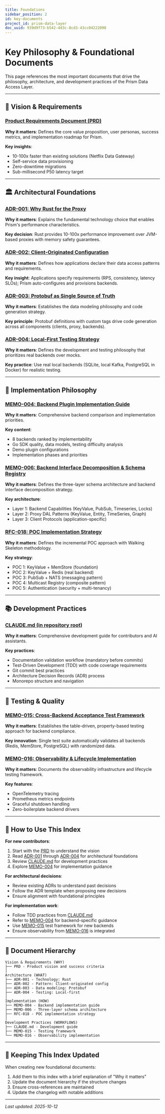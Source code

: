 ```yaml
---
title: Foundations
sidebar_position: 2
id: key-documents
project_id: prism-data-layer
doc_uuid: 939d9f73-b542-4d3c-8cd3-43cc04222098
---
```


# Key Philosophy & Foundational Documents

This page references the most important documents that drive the philosophy, architecture, and development practices of the Prism Data Access Layer.

---

## 🎯 Vision & Requirements

### [Product Requirements Document (PRD)](/prd)
**Why it matters**: Defines the core value proposition, user personas, success metrics, and implementation roadmap for Prism.

**Key insights**:
- 10-100x faster than existing solutions (Netflix Data Gateway)
- Self-service data provisioning
- Zero-downtime migrations
- Sub-millisecond P50 latency target

---

## 🏛️ Architectural Foundations

### [ADR-001: Why Rust for the Proxy](/adr/adr-001)
**Why it matters**: Explains the fundamental technology choice that enables Prism's performance characteristics.

**Key decision**: Rust provides 10-100x performance improvement over JVM-based proxies with memory safety guarantees.

### [ADR-002: Client-Originated Configuration](/adr/adr-002)
**Why it matters**: Defines how applications declare their data access patterns and requirements.

**Key insight**: Applications specify requirements (RPS, consistency, latency SLOs); Prism auto-configures and provisions backends.

### [ADR-003: Protobuf as Single Source of Truth](/adr/adr-003)
**Why it matters**: Establishes the data modeling philosophy and code generation strategy.

**Key principle**: Protobuf definitions with custom tags drive code generation across all components (clients, proxy, backends).

### [ADR-004: Local-First Testing Strategy](/adr/adr-004)
**Why it matters**: Defines the development and testing philosophy that prioritizes real backends over mocks.

**Key practice**: Use real local backends (SQLite, local Kafka, PostgreSQL in Docker) for realistic testing.

---

## 🔧 Implementation Philosophy

### [MEMO-004: Backend Plugin Implementation Guide](/memos/memo-004)
**Why it matters**: Comprehensive backend comparison and implementation priorities.

**Key content**:
- 8 backends ranked by implementability
- Go SDK quality, data models, testing difficulty analysis
- Demo plugin configurations
- Implementation phases and priorities

### [MEMO-006: Backend Interface Decomposition & Schema Registry](/memos/memo-006)
**Why it matters**: Defines the three-layer schema architecture and backend interface decomposition strategy.

**Key architecture**:
- Layer 1: Backend Capabilities (KeyValue, PubSub, Timeseries, Locks)
- Layer 2: Proxy DAL Patterns (KeyValue, Entity, TimeSeries, Graph)
- Layer 3: Client Protocols (application-specific)

### [RFC-018: POC Implementation Strategy](/rfc/rfc-018)
**Why it matters**: Defines the incremental POC approach with Walking Skeleton methodology.

**Key strategy**:
- POC 1: KeyValue + MemStore (foundation)
- POC 2: KeyValue + Redis (real backend)
- POC 3: PubSub + NATS (messaging pattern)
- POC 4: Multicast Registry (composite pattern)
- POC 5: Authentication (security + multi-tenancy)

---

## 📚 Development Practices

### [CLAUDE.md (in repository root)](../../CLAUDE.md)
**Why it matters**: Comprehensive development guide for contributors and AI assistants.

**Key practices**:
- Documentation validation workflow (mandatory before commits)
- Test-Driven Development (TDD) with code coverage requirements
- Git commit best practices
- Architecture Decision Records (ADR) process
- Monorepo structure and navigation

---

## 🧪 Testing & Quality

### [MEMO-015: Cross-Backend Acceptance Test Framework](/memos/memo-015)
**Why it matters**: Establishes the table-driven, property-based testing approach for backend compliance.

**Key innovation**: Single test suite automatically validates all backends (Redis, MemStore, PostgreSQL) with randomized data.

### [MEMO-016: Observability & Lifecycle Implementation](/memos/memo-016)
**Why it matters**: Documents the observability infrastructure and lifecycle testing framework.

**Key features**:
- OpenTelemetry tracing
- Prometheus metrics endpoints
- Graceful shutdown handling
- Zero-boilerplate backend drivers

---

## 📖 How to Use This Index

**For new contributors**:
1. Start with the [PRD](/prd) to understand the vision
2. Read [ADR-001](/adr/adr-001) through [ADR-004](/adr/adr-004) for architectural foundations
3. Review [CLAUDE.md](../../CLAUDE.md) for development practices
4. Explore [MEMO-004](/memos/memo-004) for implementation guidance

**For architectural decisions**:
- Review existing ADRs to understand past decisions
- Follow the ADR template when proposing new decisions
- Ensure alignment with foundational principles

**For implementation work**:
- Follow TDD practices from [CLAUDE.md](../../CLAUDE.md)
- Refer to [MEMO-004](/memos/memo-004) for backend-specific guidance
- Use [MEMO-015](/memos/memo-015) test framework for new backends
- Ensure observability from [MEMO-016](/memos/memo-016) is integrated

---

## 🔗 Document Hierarchy

```text
Vision & Requirements (WHY)
├── PRD - Product vision and success criteria
│
Architecture (WHAT)
├── ADR-001 - Technology: Rust
├── ADR-002 - Pattern: Client-originated config
├── ADR-003 - Data modeling: Protobuf
├── ADR-004 - Testing: Local-first
│
Implementation (HOW)
├── MEMO-004 - Backend implementation guide
├── MEMO-006 - Three-layer schema architecture
├── RFC-018 - POC implementation strategy
│
Development Practices (WORKFLOWS)
├── CLAUDE.md - Development guide
├── MEMO-015 - Testing framework
└── MEMO-016 - Observability implementation
```

---

## 📝 Keeping This Index Updated

When creating new foundational documents:
1. Add them to this index with a brief explanation of "Why it matters"
2. Update the document hierarchy if the structure changes
3. Ensure cross-references are maintained
4. Update the changelog with notable additions

---

*Last updated: 2025-10-12*
